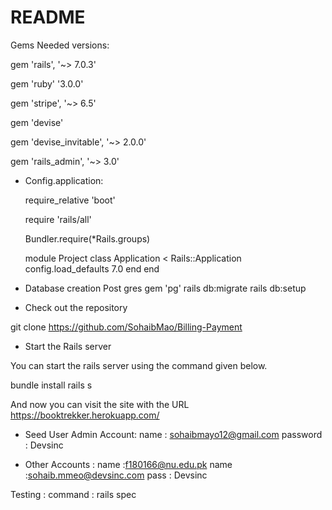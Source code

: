 # README

Gems Needed versions: 

gem 'rails', '~> 7.0.3'

gem 'ruby' '3.0.0'

gem 'stripe', '~> 6.5'

gem 'devise'

gem 'devise_invitable', '~> 2.0.0'

gem 'rails_admin', '~> 3.0'


* Config.application: 

    require_relative 'boot'

    require 'rails/all'

    Bundler.require(*Rails.groups)

    module Project
    class Application < Rails::Application
        config.load_defaults 7.0
    end
    end

* Database creation
Post gres gem 'pg'
rails db:migrate
rails db:setup

* Check out the repository

git clone https://github.com/SohaibMao/Billing-Payment

* Start the Rails server

You can start the rails server using the command given below.

bundle install
rails s

And now you can visit the site with the URL https://booktrekker.herokuapp.com/


* Seed User Admin Account:
name      : sohaibmayo12@gmail.com
password  : Devsinc

* Other Accounts : 
name      :f180166@nu.edu.pk
name      :sohaib.mmeo@devsinc.com
pass      : Devsinc

Testing : 
command : rails spec

